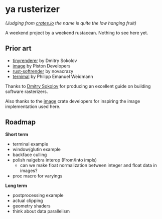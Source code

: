 # ya rusterizer

_(Judging from [crates.io](https://crates.io/search?q=rusterizer) the name is
quite the low hanging fruit)_

A weekend project by a weekend rustacean. Nothing to see here yet.

## Prior art

- [tinyrenderer](https://github.com/ssloy/tinyrenderer) by Dmitry Sokolov
- [image](https://github.com/PistonDevelopers/image) by Piston Developers
- [rust-softrender](https://github.com/novacrazy/rust-softrender) by novacrazy
- [ternimal](https://github.com/p-e-w/ternimal]) by Philipp Emanuel Weidmann

Thanks to [Dmitry Sokolov](https://github.com/ssloy) for producing an excellent
guide on building software rasterizers.

Also thanks to the [image](https://github.com/PistonDevelopers/image) crate
developers for inspiring the image implementation used here.

## Roadmap

__Short term__

- terminal example
- window/glutin example
- backface culling
- polish nalgebra interop (From/Into impls)
  * can we make float normalization between integer and float data in images?
- proc macro for varyings

__Long term__

- postprocessing example
- actual clipping
- geometry shaders
- think about data parallelism
